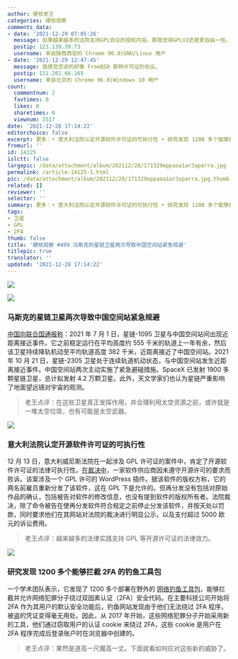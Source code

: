 ```yaml
---
author: 硬核老王
categories: 硬核观察
comments_data:
- date: '2021-12-29 07:05:26'
  message: 如果越来越多的法院支持GPL协议的授权内容。那我觉得GPLV2还是更自由一些。自由本身就是一种自愿行为，违背了自愿本身就是一种不自由。当然自由也是科学精神的自然组成部分。
  postip: 123.139.39.73
  username: 来自陕西西安的 Chrome 90.0|GNU/Linux 用户
- date: '2021-12-29 12:47:45'
  message: 我感觉您说的好像 FreeBSD 那种许可证的协议。
  postip: 111.202.66.165
  username: 来自北京的 Chrome 96.0|Windows 10 用户
count:
  commentnum: 2
  favtimes: 0
  likes: 0
  sharetimes: 0
  viewnum: 3517
date: '2021-12-28 17:14:22'
editorchoice: false
excerpt: 更多：• 意大利法院认定开源软件许可证的可执行性 • 研究发现 1200 多个能够拦截 2FA 的钓鱼工具包
fromurl: ''
id: 14125
islctt: false
largepic: /data/attachment/album/202112/28/171329eppaoa1ar3aparra.jpg
permalink: /article-14125-1.html
pic: /data/attachment/album/202112/28/171329eppaoa1ar3aparra.jpg.thumb.jpg
related: []
reviewer: ''
selector: ''
summary: 更多：• 意大利法院认定开源软件许可证的可执行性 • 研究发现 1200 多个能够拦截 2FA 的钓鱼工具包
tags:
- 卫星
- GPL
- 2FA
thumb: false
title: '硬核观察 #499 马斯克的星链卫星两次导致中国空间站紧急规避'
titlepic: true
translator: ''
updated: '2021-12-28 17:14:22'
---
```


![](/data/attachment/album/202112/28/171329eppaoa1ar3aparra.jpg)


![](/data/attachment/album/202112/28/171340jqt22njowt0nj6p3.jpg)


### 马斯克的星链卫星两次导致中国空间站紧急规避


[中国向联合国通报称](https://www.cnbc.com/2021/12/27/elon-musk-spacex-face-online-backlash-in-china-after-space-station-near-misses.html)：2021 年 7 月 1 日，星链-1095 卫星与中国空间站间出现近距离接近事件。它之前稳定运行在平均高度约 555 千米的轨道上一年有余，然后该卫星持续降轨机动至平均轨道高度 382 千米，近距离接近了中国空间站。2021 年 10 月 21 日，星链-2305 卫星处于连续轨道机动状态，与中国空间站发生近距离接近事件。中国空间站两次主动实施了紧急避碰措施。SpaceX 已发射 1900 多颗星链卫星，总计拟发射 4.2 万颗卫星。此外，天文学家们也认为星链严重影响了地面望远镜对宇宙的观测。



> 
> 老王点评：在这些卫星真正发挥作用，并合理利用太空资源之前，或许就是一堆太空垃圾，也有可能是太空武器。
> 
> 
> 


![](/data/attachment/album/202112/28/171356zr7u99uukk9t7jz7.jpg)


### 意大利法院认定开源软件许可证的可执行性


12 月 13 日，意大利威尼斯法院在一起涉及 GPL 许可证的案件中，肯定了开源软件许可证的法律可执行性。[在裁决中](http://ifthisbetreason.com/2021/12/italian-courts-find-open-source-software-terms-enforceable/)，一家软件供应商因未遵守开源许可的要求而败诉。该案涉及一个 GPL 许可的 WordPress 插件。据该软件的版权方称，它的两名前雇员重新分发了该软件，这在 GPL 下是允许的。但再分发没有包括对原始作品的确认，包括被告对软件的修改信息，也没有提到软件的版权所有者。法院裁决，除了命令被告在使再分发软件符合规定之前停止分发该软件，并按天处以罚款，同时要求他们在其网站对法院的裁决进行明显公示，以及支付超过 5000 欧元的诉讼费用。



> 
> 老王点评：越来越多的法律实践支持 GPL 等开源许可证的法律效力。
> 
> 
> 


![](/data/attachment/album/202112/28/171410saz7acw3laeqyoa4.jpg)


### 研究发现 1200 多个能够拦截 2FA 的钓鱼工具包


一个学术团队表示，它发现了 1200 多个部署在野外的 [网络钓鱼工具包](https://therecord.media/more-than-1200-phishing-toolkits-capable-of-intercepting-2fa-detected-in-the-wild/)，能够拦截并允许网络犯罪分子绕过双因素认证（2FA）安全代码。在主要科技公司开始将 2FA 作为其用户的默认安全功能后，钓鱼网站发现由于他们无法绕过 2FA 程序，被盗的凭证变得毫无用处。因此，从 2017 年开始，这些网络犯罪分子开始采用新的工具，他们通过窃取用户的认证 cookie 来绕过 2FA，这些 cookie 是用户在 2FA 程序完成后登录账户时在浏览器中创建的。



> 
> 老王点评：果然是道高一尺魔高一丈。下面就看如何应对这些新的威胁了。
> 
> 
>
